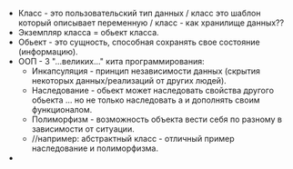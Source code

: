 * Класс - это пользовательский тип данных / класс это шаблон который описывает переменную / класс - как хранилище данных??
* Экземпляр класса = обьект класса.
* Обьект - это сущность, способная сохранять свое состояние (информацию).
* ООП - 3 "...великих..." кита программирования:
  * Инкапсуляция - принцип независимости данных (скрытия некоторых данных/реализаций от других людей).
  * Наследование - обьект может наследовать свойства другого обьекта ... но не только наследовать а и дополнять своим функционалом.
  * Полиморфизм - возможность объекта вести себя по разному в зависимости от ситуации.
  * //например: абстрактный класс - отличный пример наследование и полиморфизма.
* 
